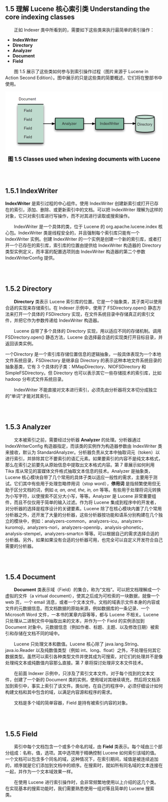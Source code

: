 ## 1.5 理解 Lucene 核心索引类 Understanding the core indexing classes ##

&emsp;&emsp;正如 Indexer 类中所看到的，需要如下这些类来执行最简单的索引操作：
- **IndexWriter**
- **Directory**
- **Analyzer**
- **Document**
- **Field**

&emsp;&emsp;图 1.5 展示了这些类如何参与到索引操作过程（图片来源于 Lucene in Action Second Edition）。图中展示的只是这些类的简要概述，它们将在整部书中使用。

<div align=left><img src="../../image/classes-used-indexing.png" /></div>
<div align=center style="font-weight:bold;color:black;font-size:17px;">图 1.5 Classes used when indexing documents with Lucene</div>

<br/><br/>
<a id="1"></a>
## 1.5.1 IndexWriter ##

**IndexWriter** 是索引过程的中心组件。使用 IndexWriter 创建新索引或打开已存在的索引，添加、删除、或更新索引中的文档。可以把 IndexWriter 理解为这样的对象，它只对索引库进行写操作，而不对其进行读取或搜索操作。

&emsp;&emsp;IndexWriter 是一个具体的类，位于 Lucene 的 org.apache.lucene.index 核心包。IndexWriter 类是线程安全的，并且强制每个索引库只能有一个 IndexWriter 实例。创建 IndexWriter 的一个实例是创建一个新的索引库，或者打开一个已存在的索引库，索引库的位置由提供给 IndexWriter 构造器的 Directory 类型实例定义，而丰富的配置选项则由 IndexWriter 构造器的第二个参数 IndexWriterConfig 提供。


<br/><br/>
<a id="2"></a>
## 1.5.2 Directory ##

&emsp;&emsp;**Directory** 类表示 Lucene 索引库的位置。它是一个抽象类，其子类可以使用合适的实现来存储索引。在 Indexer 示例中，使用了 FSDirectory.open() 静态方法来打开一个具体的 FSDirectory 实现，在文件系统目录中存储真正的索引文件，并把它作为参数传递给 IndexWriter 构造器。

&emsp;&emsp;Lucene 自带了多个具体的 Directory 实现，用以适应不同的存储机制。调用 FSDirectory.open() 静态方法，Lucene 会选择最合适的实现类打开目标目录，并返回该类实例。

一个Directory 是一个索引库存储位置信息的逻辑抽象，一般具体表现为一个本地文件系统目录，FSDirectory 是继承自 Directory 的表示这种本地文件系统目录的抽象基类，它有 3 个具体的子类：MMapDirectory、NIOFSDirectory 和 SimpleFSDirectory。但 Directory 也可以表示其它一些存储技术的索引库，比如 hadoop 分布式文件系统目录。

&emsp;&emsp;IndexWriter 不能直接对文本进行索引，必须先由分析器将文本切分成独立的“单词”才能对其索引。

<br/><br/>
<a id="3"></a>

## 1.5.3 Analyzer ##

&emsp;&emsp;文本被索引之前，需要经过分析器 **Analyzer** 的处理。分析器通过 IndexWriterConfig 构造器指定，而该类的实例作为构造器参数由 IndexWriter 类来接收，默认为 StandardAnalyzer。分析器负责从文本中抽取词元（token）以进行索引，并排除其它不要索引的语汇元素。如果要索引的内容不是纯文本格式，那么在索引之前要先从原始信息中提取出文本格式内容。第 7 章展示如何利用 Tika 库从常见的富媒体文件格式抽取文本信息的技术。Analyzer 是抽象类，Lucene 核心模块自带了几个常用的具体子类以适应一般性的需求，主要用于测试。它们其中有些用于处理忽略停用词（stop word），**停用词** 是指频繁使用但无助于区分文档的词，例如 *a, an, and, the, in, on* 等等。有些用于处理将词元转换为小写字符，以使搜索不区分大小写，等等。Analyzer 是 Lucene 非常重要组件，而且不仅仅用于简单的输入过滤。作为将 Lucene 集成到程序中的开发者，对分析器的选择是程序设计的关键要素。Lucene 除了在核心模块内置了几个常用分析器之外，还开发了大量的分析器，这些分析器按功能和语系分别构建在几个独立的模块中，例如：analyzers-common，analyzers-icu，analyzers-kuromoji，analyzers-nori，analyzers-opennlp，analysis-phonetic，analysis-stempel，analyzers-smartcn 等等。可以根据自己的需求选择合适的分析器。另外，如果如果没有合适的分析器可用，也完全可以自定义开发符合自己需要的分析器。


<br/><br/>
<a id="4"></a>

## 1.5.4 Document ##

&emsp;&emsp;**Document** 类表示域（Field）的集合，称为“文档”。可以把文档理解成一个虚拟的文件（a virtual document），使其之后成为可检索的一块数据，就像一个 web 页，一个 email 消息，或者一个文本文件。文档的域表示文件本身的内容或文件的元数据信息。而文档数据的原始来源，例如数据库的一条记录、一个 Microsoft Word 文件，一本书的某章内容等等，都与 Lucene 不相关。Lucene 只处理从二进制文件中抽取出来的文本，并作为一个 Field 的实例添加到 Document 对象中。元数据信息（例如作者、标题、主题、以及修改日期）被索引和存储在文档不同的域中。

&emsp;&emsp;Lucene 只处理文本和数值。Lucene 核心除了 java.lang.String、java.io.Reader 以及纯数值类型（例如 int、long、float）之外，不处理任何其它数据类型。虽然可以索引各种类型文件并使其成为可搜索，对它们的处理并不是像处理纯文本或纯数值内容那么直接。第 7 章将探讨处理非文本文件技术。

&emsp;&emsp;在前面 Indexer 示例中，只涉及了索引文本文件。对于每个找到的文本文件，创建了一个新的 Document 类的实例，使用域对其继续填充，然后将文档添加到索引中，事实上索引了该文件。类似地，在自己的程序中，必须仔细设计如何构建文档和其中包含的域，以满足内容源和程序的需求。

&emsp;&emsp;文档是多个域的简单容器，Field 是持有被索引内容的对象。



<br/><br/>
<a id="5"></a>

## 1.5.5 Field ##

&emsp;&emsp;索引中每个文档包含一个或多个命名的域，由 **Field** 类表示。每个域由三个部分组成：名称，值，选项。其中选项用于精确控制 Lucene 如何索引该域的值。一个文档可以包含多个同名的域，这种情况下，在索引期间，域值是被连续追加的，顺序就是它们添加到文档中的顺序。在搜索时，就如所有同名域的文本连接在一起，并作为一个文本域效果一样。

&emsp;&emsp;在使用 Lucene 进行索引操作时，会非常频繁地使用以上介绍的这几个类。在实现基本的搜索功能时，我们需要熟悉使用一组对等且简单的 Lucene 搜索类。



